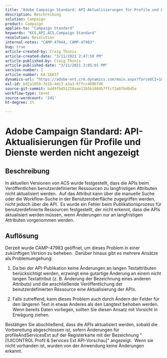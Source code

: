 ```yaml
---
title: "Adobe Campaign Standard: API-Aktualisierungen für Profile und Dienste werden nicht übernommen"
description: Beschreibung
solution: Campaign
product: Campaign
applies-to: "Campaign Standard"
keywords: "KCS,API,ACS,Campaign Standard"
resolution: Resolution
internal-notes: "CAMP-47944, CAMP-47983"
bug: true
article-created-by: Craig Thonis
article-created-date: "3/11/2021 2:47:58 PM"
article-published-by: Craig Thonis
article-published-date: "3/11/2021 3:05:01 PM"
version-number: 1
article-number: KA-16837
dynamics-url: "https://adobe-ent.crm.dynamics.com/main.aspx?forceUCI=1&pagetype=entityrecord&etn=knowledgearticle&id=9e584fc3-7882-eb11-a812-000d3a3b2c6b"
exl-id: bd2a1059-7e1b-4dc3-a3a3-6ffcc40967d6
source-git-commit: bd49fbd51210aae11b5b1084b7ffcf3a8fbd0d5e
workflow-type: tm+mt
source-wordcount: '241'
ht-degree: 1%

---
```


# Adobe Campaign Standard: API-Aktualisierungen für Profile und Dienste werden nicht angezeigt

## Beschreibung


In aktuellen Versionen von ACS wurde festgestellt, dass die APIs beim Veröffentlichen benutzerdefinierter Ressourcen zu langfristigen Attributen nicht aktualisiert werden.  Auf das Attribut kann über die manuelle Suche oder die Workflow-Suche in der Benutzeroberfläche zugegriffen werden, nicht jedoch über die API.  Es wurde ein Fehler beim Publikationsprozess für benutzerdefinierte Ressourcen festgestellt, der nicht erkennt, dass die APIs aktualisiert werden müssen, wenn Änderungen nur an langfristigen Attributen vorgenommen werden.


## Auflösung


Derzeit wurde CAMP-47983 geöffnet, um dieses Problem in einer zukünftigen Version zu beheben.  Darüber hinaus gibt es mehrere Ansätze als Problemumgehung:

1) Da bei der API-Publikation keine Änderungen an langen Textattributen berücksichtigt werden, erzwingt eine gutartige Änderung an einem nicht langen Textattribut (z. B. Änderung der Bezeichnung eines anderen Attributs) und die anschließende Veröffentlichung der benutzerdefinierten Ressource eine Aktualisierung der APIs.

2) Falls zutreffend, kann dieses Problem auch durch Ändern der Felder für den längeren Text in etwas Anderes als den Langtext behoben werden.  Wenn bereits Daten vorliegen, sollten Sie diesen Ansatz mit Vorsicht in Erwägung ziehen.



Bestätigen Sie abschließend, dass die APIs aktualisiert werden, sobald die Vorbereitung abgeschlossen ist, sofern Änderungen für profileAndServicesExt auf der Registerkarte mit der Bezeichnung &quot;[!UICONTROL Profil &amp; Services Ext API-Vorschau]&quot; angezeigt.  Wenn sie nicht vorhanden ist, wurden von der Anwendung keine Änderungen erkannt.
